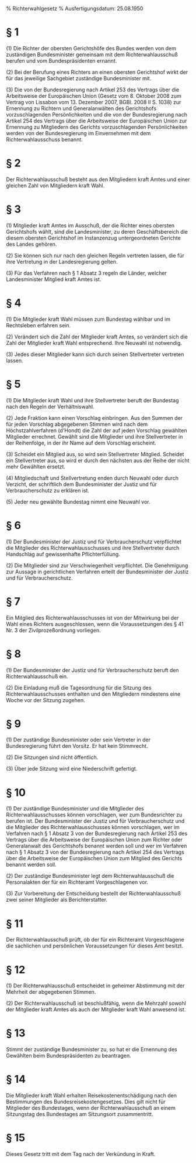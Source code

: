 % Richterwahlgesetz
% Ausfertigungsdatum: 25.08.1950
 
# § 1

(1) Die Richter der obersten Gerichtshöfe des Bundes werden von dem zuständigen Bundesminister gemeinsam mit dem Richterwahlausschuß berufen und vom Bundespräsidenten ernannt.

(2) Bei der Berufung eines Richters an einen obersten Gerichtshof wirkt der für das jeweilige Sachgebiet zuständige Bundesminister mit.

(3) Die von der Bundesregierung nach Artikel 253 des Vertrags über die Arbeitsweise der Europäischen Union (Gesetz vom 8. Oktober 2008 zum Vertrag von Lissabon vom 13. Dezember 2007, BGBl. 2008 II S. 1038) zur Ernennung zu Richtern und Generalanwälten des Gerichtshofs vorzuschlagenden Persönlichkeiten und die von der Bundesregierung nach Artikel 254 des Vertrags über die Arbeitsweise der Europäischen Union zur Ernennung zu Mitgliedern des Gerichts vorzuschlagenden Persönlichkeiten werden von der Bundesregierung im Einvernehmen mit dem Richterwahlausschuss benannt.

# § 2

Der Richterwahlausschuß besteht aus den Mitgliedern kraft Amtes und einer gleichen Zahl von Mitgliedern kraft Wahl.

# § 3

(1) Mitglieder kraft Amtes im Ausschuß, der die Richter eines obersten Gerichtshofs wählt, sind die Landesminister, zu deren Geschäftsbereich die diesem obersten Gerichtshof im Instanzenzug untergeordneten Gerichte des Landes gehören.

(2) Sie können sich nur nach den gleichen Regeln vertreten lassen, die für ihre Vertretung in der Landesregierung gelten.

(3) Für das Verfahren nach § 1 Absatz 3 regeln die Länder, welcher Landesminister Mitglied kraft Amtes ist.

# § 4

(1) Die Mitglieder kraft Wahl müssen zum Bundestag wählbar und im Rechtsleben erfahren sein.

(2) Verändert sich die Zahl der Mitglieder kraft Amtes, so verändert sich die Zahl der Mitglieder kraft Wahl entsprechend. Ihre Neuwahl ist notwendig.

(3) Jedes dieser Mitglieder kann sich durch seinen Stellvertreter vertreten lassen.

# § 5

(1) Die Mitglieder kraft Wahl und ihre Stellvertreter beruft der Bundestag nach den Regeln der Verhältniswahl.

(2) Jede Fraktion kann einen Vorschlag einbringen. Aus den Summen der für jeden Vorschlag abgegebenen Stimmen wird nach dem Höchstzahlverfahren (d'Hondt) die Zahl der auf jeden Vorschlag gewählten Mitglieder errechnet. Gewählt sind die Mitglieder und ihre Stellvertreter in der Reihenfolge, in der ihr Name auf dem Vorschlag erscheint.

(3) Scheidet ein Mitglied aus, so wird sein Stellvertreter Mitglied. Scheidet ein Stellvertreter aus, so wird er durch den nächsten aus der Reihe der nicht mehr Gewählten ersetzt.

(4) Mitgliedschaft und Stellvertretung enden durch Neuwahl oder durch Verzicht, der schriftlich dem Bundesminister der Justiz und für Verbraucherschutz zu erklären ist.

(5) Jeder neu gewählte Bundestag nimmt eine Neuwahl vor.

# § 6

(1) Der Bundesminister der Justiz und für Verbraucherschutz verpflichtet die Mitglieder des Richterwahlausschusses und ihre Stellvertreter durch Handschlag auf gewissenhafte Pflichterfüllung.

(2) Die Mitglieder sind zur Verschwiegenheit verpflichtet. Die Genehmigung zur Aussage in gerichtlichen Verfahren erteilt der Bundesminister der Justiz und für Verbraucherschutz.

# § 7

Ein Mitglied des Richterwahlausschusses ist von der Mitwirkung bei der Wahl eines Richters ausgeschlossen, wenn die Voraussetzungen des § 41 Nr. 3 der Zivilprozeßordnung vorliegen.

# § 8

(1) Der Bundesminister der Justiz und für Verbraucherschutz beruft den Richterwahlausschuß ein.

(2) Die Einladung muß die Tagesordnung für die Sitzung des Richterwahlausschusses enthalten und den Mitgliedern mindestens eine Woche vor der Sitzung zugehen.

# § 9

(1) Der zuständige Bundesminister oder sein Vertreter in der Bundesregierung führt den Vorsitz. Er hat kein Stimmrecht.

(2) Die Sitzungen sind nicht öffentlich.

(3) Über jede Sitzung wird eine Niederschrift gefertigt.

# § 10

(1) Der zuständige Bundesminister und die Mitglieder des Richterwahlausschusses können vorschlagen, wer zum Bundesrichter zu berufen ist. Der Bundesminister der Justiz und für Verbraucherschutz und die Mitglieder des Richterwahlausschusses können vorschlagen, wer im Verfahren nach § 1 Absatz 3 von der Bundesregierung nach Artikel 253 des Vertrags über die Arbeitsweise der Europäischen Union zum Richter oder Generalanwalt des Gerichtshofs benannt werden soll und wer im Verfahren nach § 1 Absatz 3 von der Bundesregierung nach Artikel 254 des Vertrags über die Arbeitsweise der Europäischen Union zum Mitglied des Gerichts benannt werden soll.

(2) Der zuständige Bundesminister legt dem Richterwahlausschuß die Personalakten der für ein Richteramt Vorgeschlagenen vor.

(3) Zur Vorbereitung der Entscheidung bestellt der Richterwahlausschuß zwei seiner Mitglieder als Berichterstatter.

# § 11

Der Richterwahlausschuß prüft, ob der für ein Richteramt Vorgeschlagene die sachlichen und persönlichen Voraussetzungen für dieses Amt besitzt.

# § 12

(1) Der Richterwahlausschuß entscheidet in geheimer Abstimmung mit der Mehrheit der abgegebenen Stimmen.

(2) Der Richterwahlausschuß ist beschlußfähig, wenn die Mehrzahl sowohl der Mitglieder kraft Amtes als auch der Mitglieder kraft Wahl anwesend ist.

# § 13

Stimmt der zuständige Bundesminister zu, so hat er die Ernennung des Gewählten beim Bundespräsidenten zu beantragen.

# § 14

Die Mitglieder kraft Wahl erhalten Reisekostenentschädigung nach den Bestimmungen des Bundesreisekostengesetzes. Dies gilt nicht für Mitglieder des Bundestages, wenn der Richterwahlausschuß an einem Sitzungstag des Bundestages am Sitzungsort zusammentritt.

# § 15

Dieses Gesetz tritt mit dem Tag nach der Verkündung in Kraft.
